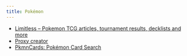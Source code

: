 ```yaml
---
title: Pokémon
---
```


- [Limitless – Pokemon TCG articles, tournament results, decklists and more](https://limitlesstcg.com/)
- [Proxy creator](https://limitlesstcg.com/tools/proxies/)
- [PkmnCards: Pokémon Card Search](https://pkmncards.com/)
